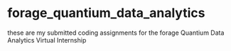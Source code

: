 # forage_quantium_data_analytics
these are my submitted coding assignments for the forage Quantium Data Analytics Virtual Internship
